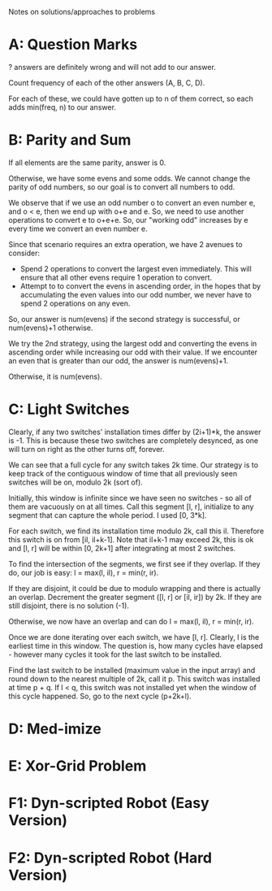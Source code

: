 Notes on solutions/approaches to problems

# A: Question Marks
? answers are definitely wrong and will not add to our answer.

Count frequency of each of the other answers (A, B, C, D).

For each of these, we could have gotten up to n of them correct, so each adds min(freq, n) to our answer.

# B: Parity and Sum
If all elements are the same parity, answer is 0.

Otherwise, we have some evens and some odds. We cannot change the parity of odd numbers, so our goal is to convert all numbers to odd.

We observe that if we use an odd number o to convert an even number e, and o < e, then we end up with o+e and e. So, we need to use another operations to convert e to o+e+e.
So, our "working odd" increases by e every time we convert an even number e.

Since that scenario requires an extra operation, we have 2 avenues to consider:
- Spend 2 operations to convert the largest even immediately. This will ensure that all other evens require 1 operation to convert.
- Attempt to to convert the evens in ascending order, in the hopes that by accumulating the even values into our odd number, we never have to spend 2 operations on any even.

So, our answer is num(evens) if the second strategy is successful, or num(evens)+1 otherwise.

We try the 2nd strategy, using the largest odd and converting the evens in ascending order while increasing our odd with their value. If we encounter an even that is greater than our odd, the answer is num(evens)+1.

Otherwise, it is num(evens).

# C: Light Switches
Clearly, if any two switches' installation times differ by (2i+1)*k, the answer is -1. This is because these two switches are completely desynced, as one will turn on right as the other turns off, forever.

We can see that a full cycle for any switch takes 2k time. Our strategy is to keep track of the contiguous window of time that all previously seen switches will be on, modulo 2k (sort of).

Initially, this window is infinite since we have seen no switches - so all of them are vacuously on at all times. Call this segment [l, r], initialize to any segment that can capture the whole period. I used [0, 3*k].

For each switch, we find its installation time modulo 2k, call this il. Therefore this switch is on from [il, il+k-1]. Note that il+k-1 may exceed 2k, this is ok and [l, r] will be within [0, 2k+1] after integrating at most 2 switches.

To find the intersection of the segments, we first see if they overlap. If they do, our job is easy: l = max(l, il), r = min(r, ir).

If they are disjoint, it could be due to modulo wrapping and there is actually an overlap. Decrement the greater segment ([l, r] or [il, ir]) by 2k. If they are still disjoint, there is no solution (-1).

Otherwise, we now have an overlap and can do l = max(l, il), r = min(r, ir).

Once we are done iterating over each switch, we have [l, r]. Clearly, l is the earliest time in this window. The question is, how many cycles have elapsed - however many cycles it took for the last switch to be installed.

Find the last switch to be installed (maximum value in the input array) and round down to the nearest multiple of 2k, call it p. This switch was installed at time p + q. If l < q, this switch was not installed yet when the window of this cycle happened. So, go to the next cycle (p+2k+l).

# D: Med-imize


# E: Xor-Grid Problem

# F1: Dyn-scripted Robot (Easy Version)

# F2: Dyn-scripted Robot (Hard Version)
